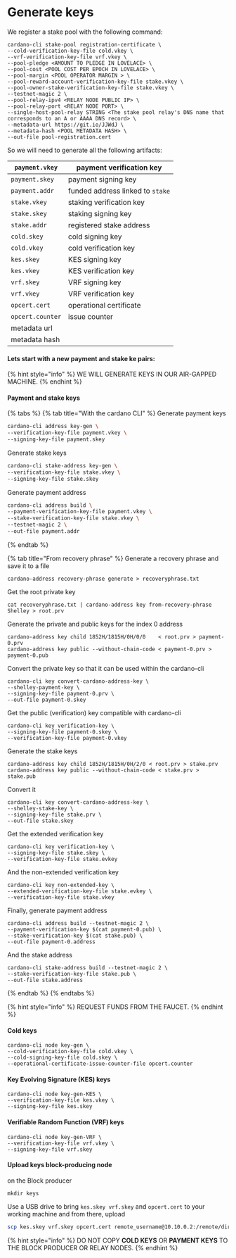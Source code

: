 # Generate keys

We register a stake pool with the following command:

```
cardano-cli stake-pool registration-certificate \
--cold-verification-key-file cold.vkey \
--vrf-verification-key-file vrf.vkey \
--pool-pledge <AMOUNT TO PLEDGE IN LOVELACE> \
--pool-cost <POOL COST PER EPOCH IN LOVELACE> \
--pool-margin <POOL OPERATOR MARGIN > \
--pool-reward-account-verification-key-file stake.vkey \
--pool-owner-stake-verification-key-file stake.vkey \
--testnet-magic 2 \
--pool-relay-ipv4 <RELAY NODE PUBLIC IP> \
--pool-relay-port <RELAY NODE PORT> \
--single-host-pool-relay STRING <The stake pool relay's DNS name that corresponds to an A or AAAA DNS record> \
--metadata-url https://git.io/JJWdJ \
--metadata-hash <POOL METADATA HASH> \
--out-file pool-registration.cert
```

So we will need to generate all the following artifacts:

| `payment.vkey`   | payment verification key         |
| ---------------- | -------------------------------- |
| `payment.skey`   | payment signing key              |
| `payment.addr`   | funded address linked to `stake` |
| `stake.vkey`     | staking verification key         |
| `stake.skey`     | staking signing key              |
| `stake.addr`     | registered stake address         |
| `cold.skey`      | cold signing key                 |
| `cold.vkey`      | cold verification key            |
| `kes.skey`       | KES signing key                  |
| `kes.vkey`       | KES verification key             |
| `vrf.skey`       | VRF signing key                  |
| `vrf.vkey`       | VRF verification key             |
| `opcert.cert`    | operational certificate          |
| `opcert.counter` | issue counter                    |
| metadata url     |                                  |
| metadata hash    |                                  |

#### Lets start with a new payment and stake ke pairs:

{% hint style="info" %}
WE WILL GENERATE KEYS IN OUR AIR-GAPPED MACHINE.&#x20;
{% endhint %}

#### Payment and stake keys

{% tabs %}
{% tab title="With the  cardano CLI" %}
Generate payment  keys

```bash
cardano-cli address key-gen \
--verification-key-file payment.vkey \
--signing-key-file payment.skey
```

Generate stake keys

```bash
cardano-cli stake-address key-gen \
--verification-key-file stake.vkey \
--signing-key-file stake.skey
```

Generate payment address&#x20;

```bash
cardano-cli address build \
--payment-verification-key-file payment.vkey \
--stake-verification-key-file stake.vkey \
--testnet-magic 2 \
--out-file payment.addr
```


{% endtab %}

{% tab title="From recovery phrase" %}
Generate a recovery phrase and save it to a file&#x20;

```
cardano-address recovery-phrase generate > recoveryphrase.txt
```

Get the root private key

```
cat recoveryphrase.txt | cardano-address key from-recovery-phrase Shelley > root.prv
```

Generate the private and public keys for the index 0 address

```
cardano-address key child 1852H/1815H/0H/0/0    < root.prv > payment-0.prv
cardano-address key public --without-chain-code < payment-0.prv > payment-0.pub
```

Convert the private key so that it can be used within the cardano-cli

```
cardano-cli key convert-cardano-address-key \
--shelley-payment-key \
--signing-key-file payment-0.prv \
--out-file payment-0.skey
```

Get the public (verification) key compatible with cardano-cli

```
cardano-cli key verification-key \
--signing-key-file payment-0.skey \
--verification-key-file payment-0.vkey
```

&#x20;Generate the stake keys

```
cardano-address key child 1852H/1815H/0H/2/0 < root.prv > stake.prv
cardano-address key public --without-chain-code < stake.prv > stake.pub
```

Convert it&#x20;

```
cardano-cli key convert-cardano-address-key \
--shelley-stake-key \
--signing-key-file stake.prv \
--out-file stake.skey
```

Get the extended verification key

```
cardano-cli key verification-key \
--signing-key-file stake.skey \
--verification-key-file stake.evkey
```

And the non-extended verification key&#x20;

```
cardano-cli key non-extended-key \
--extended-verification-key-file stake.evkey \
--verification-key-file stake.vkey
```

Finally, generate payment address

```
cardano-cli address build --testnet-magic 2 \
--payment-verification-key $(cat payment-0.pub) \
--stake-verification-key $(cat stake.pub) \
--out-file payment-0.address
```

And the stake address

```
cardano-cli stake-address build --testnet-magic 2 \
--stake-verification-key-file stake.pub \
--out-file stake.address
```


{% endtab %}
{% endtabs %}

{% hint style="info" %}
REQUEST FUNDS FROM THE FAUCET.
{% endhint %}

#### Cold keys

```
cardano-cli node key-gen \
--cold-verification-key-file cold.vkey \
--cold-signing-key-file cold.skey \
--operational-certificate-issue-counter-file opcert.counter
```

#### Key Evolving Signature  (KES) keys

```
cardano-cli node key-gen-KES \
--verification-key-file kes.vkey \
--signing-key-file kes.skey
```

#### Verifiable Random Function (VRF) keys&#x20;

```
cardano-cli node key-gen-VRF \
--verification-key-file vrf.vkey \
--signing-key-file vrf.skey
```

#### Upload keys block-producing node

on the Block producer&#x20;

```
mkdir keys
```

Use a USB drive to bring `kes.skey vrf.skey` and `opcert.cert` to your working machine and from there, upload&#x20;

```bash
scp kes.skey vrf.skey opcert.cert remote_username@10.10.0.2:/remote/directory
```

{% hint style="info" %}
DO NOT COPY **COLD KEYS** OR **PAYMENT KEYS** TO THE BLOCK PRODUCER OR RELAY NODES.&#x20;
{% endhint %}

&#x20;
